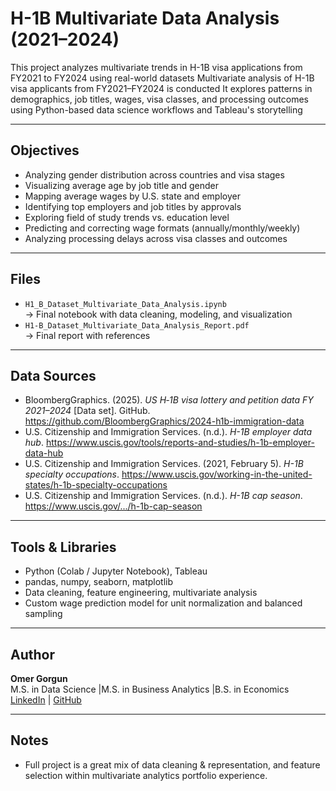 # H-1B Multivariate Data Analysis (2021–2024)

This project analyzes multivariate trends in H-1B visa applications from FY2021 to FY2024 using real-world datasets
Multivariate analysis of H-1B visa applicants from FY2021–FY2024 is conducted
It explores patterns in demographics, job titles, wages, visa classes, and processing outcomes using Python-based data science workflows and Tableau's storytelling

---

## Objectives

- Analyzing gender distribution across countries and visa stages
- Visualizing average age by job title and gender
- Mapping average wages by U.S. state and employer
- Identifying top employers and job titles by approvals
- Exploring field of study trends vs. education level
- Predicting and correcting wage formats (annually/monthly/weekly)
- Analyzing processing delays across visa classes and outcomes

---

## Files

-  `H1_B_Dataset_Multivariate_Data_Analysis.ipynb`  
  → Final notebook with data cleaning, modeling, and visualization  
- `H1-B_Dataset_Multivariate_Data_Analysis_Report.pdf`  
  → Final report with references  

---

## Data Sources

- BloombergGraphics. (2025). *US H‑1B visa lottery and petition data FY 2021–2024* [Data set]. GitHub. https://github.com/BloombergGraphics/2024-h1b-immigration-data  
- U.S. Citizenship and Immigration Services. (n.d.). *H-1B employer data hub*. https://www.uscis.gov/tools/reports-and-studies/h-1b-employer-data-hub  
- U.S. Citizenship and Immigration Services. (2021, February 5). *H-1B specialty occupations*. https://www.uscis.gov/working-in-the-united-states/h-1b-specialty-occupations  
- U.S. Citizenship and Immigration Services. (n.d.). *H-1B cap season*. https://www.uscis.gov/.../h-1b-cap-season  

---

## Tools & Libraries

- Python (Colab / Jupyter Notebook), Tableau
- pandas, numpy, seaborn, matplotlib
- Data cleaning, feature engineering, multivariate analysis
- Custom wage prediction model for unit normalization and balanced sampling 

---

## Author

**Omer Gorgun**  
M.S. in Data Science |M.S. in Business Analytics |B.S. in Economics
[LinkedIn](https://www.linkedin.com/in/omer-gorgun) | [GitHub](https://github.com/ogorgun41)

---

## Notes

- Full project is a great mix of data cleaning & representation, and feature selection within multivariate analytics portfolio experience. 
